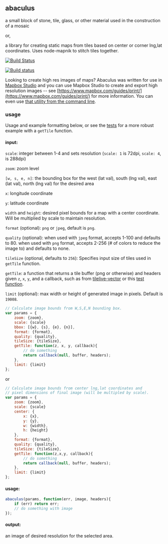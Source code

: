 ## abaculus
a small block of stone, tile, glass, or other material used in the construction of a mosaic

or,

a library for creating static maps from tiles based on center or corner lng,lat coordinates.
Uses node-mapnik to stitch tiles together.

[![Build Status](https://travis-ci.org/mapbox/abaculus.svg?branch=master)](https://travis-ci.org/mapbox/abaculus)

[![Build status](https://ci.appveyor.com/api/projects/status/k5e2v42uhbda1ihx)](https://ci.appveyor.com/project/Mapbox/abaculus)

Looking to create high res images of maps? Abaculus was written for use in [Mapbox Studio](http://github.com/mapbox/mapbox-studio) and you can use Mapbox Studio to create and export high resolution images -- see [https://www.mapbox.com/guides/print/](https://www.mapbox.com/guides/print/) for more information. You can even use [that utility from the command line](https://github.com/mapbox/mapbox-studio/issues/1024#issuecomment-63535433).

### usage

Usage and example formatting below, or see the [tests](https://github.com/mapbox/abaculus/blob/master/test/test.js#L158-L204) for a more robust example with a `getTile` function.

#### input:
`scale`: integer between 1-4 and sets resolution (`scale: 1` is 72dpi, `scale: 4`, is 288dpi)

`zoom`: zoom level

`[w, s, e, n]`: the bounding box for the west (lat val), south (lng val), east (lat val), north (lng val) for the desired area

`x`: longitude coordinate

`y`: latitude coordinate

`width` and `height`: desired pixel bounds for a map with a center coordinate. Will be multiplied by scale to maintain resolution.

`format` (optional): `png` or `jpeg`, default is `png`.

`quality` (optional): when used with `jpeg` format, accepts 1-100 and defaults to 80. when used with `png` format, accepts 2-256 (# of colors to reduce the image to) and defaults to none.

`tileSize` (optional, defaults to `256`): Specifies input size of tiles used in `getTile` function.

`getTile`: a function that returns a tile buffer (png or otherwise) and headers given `z`, `x`, `y`, and a callback, such as from [tilelive-vector](https://github.com/mapbox/tilelive-vector/blob/master/index.js#L119-L218) or this [test function](https://github.com/mapbox/abaculus/blob/master/test/test.js#L184-L204).

`limit` (optional): max width or height of generated image in pixels. Default is `19008`.

```javascript
// Calculate image bounds from W,S,E,N bounding box.
var params = {
	zoom: {zoom},
	scale: {scale}
    bbox: [{w}, {s}, {e}, {n}],
    format: {format},
    quality: {quality},
	tileSize: {tileSize},
    getTile: function(z, x, y, callback){
		// do something
		return callback(null, buffer, headers);
	},
	limit: {limit}
};
```
or
```javascript
// Calculate image bounds from center lng,lat coordinates and
// pixel dimensions of final image (will be multipled by scale).
var params = {
	zoom: {zoom},
	scale: {scale}
    center: {
    	x: {x},
    	y: {y},
    	w: {width},
    	h: {height}
    },
    format: {format},
    quality: {quality},
	tileSize: {tileSize},
    getTile: function(z,x,y, callback){
		// do something
		return callback(null, buffer, headers);
	},
	limit: {limit}
};
```
#### usage:
``` javascript
abaculus(params, function(err, image, headers){
	if (err) return err;
	// do something with image
});
```

#### output:
an image of desired resolution for the selected area.
